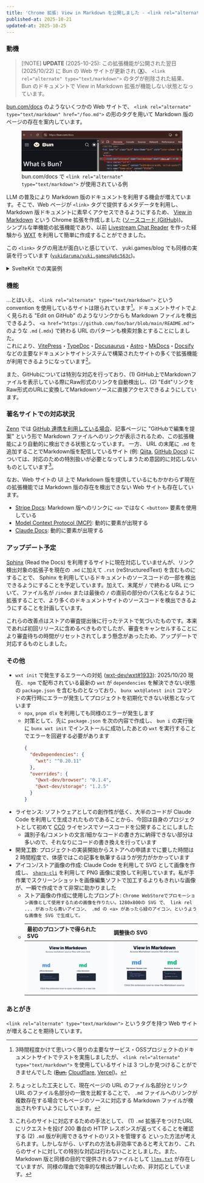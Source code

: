 ```yaml
---
title: 'Chrome 拡張: View in Markdown を公開しました - <link rel="alternate" type="text/markdown"> を使おう'
published-at: 2025-10-21
updated-at: 2025-10-25
---
```


### 動機
> [!NOTE] **UPDATE** (2025-10-25): この拡張機能が公開された翌日 (2025/10/22) に Bun の Web サイトが更新され ([X](https://x.com/bunjavascript/status/1980796044851245347))、 `<link rel="alternate" type="text/markdown">` のタグが削除された結果、 Bun のドキュメントで View in Markdown 拡張が機能しない状態となっています。

[bun.com/docs](https://bun.com/docs) のようないくつかの Web サイトで、 `<link rel="alternate" type="text/markdown" href="/foo.md">` の形のタグを用いて Markdown 版のページの存在を案内しています。

<figure>
  <img src="static/20251020-example-link-alternate-type-text-markdown.png" alt="bun.com/docs で &lt;link rel=&quot;alternate&quot; type=&quot;text/markdown&quot;&gt; が使用されている例">
  <figcaption>bun.com/docs で <code>&lt;link rel="alternate" type="text/markdown"&gt;</code> が使用されている例</figcaption>
</figure>

LLM の普及により Markdown 版のドキュメントを利用する機会が増えています。そこで、Web ページが `<link>` タグで提供するメタデータを利用し、 Markdown 版ドキュメントに素早くアクセスできるようにするため、 [View in Markdown](https://chromewebstore.google.com/detail/nklegbonbkblciabbopknmnjbfiapkec) という Chrome 拡張を作成しました ([ソースコード (GitHub)](https://github.com/yukidaruma/view-in-markdown))。  
シンプルな単機能の拡張機能であり、以前 [Livestream Chat Reader](./things-i-made-in-2025.md#livestream-chat-reader) を作った経験から [WXT](https://wxt.dev/) を利用して簡単に作成することができました。

この `<link>` タグの用法が面白いと感じていて、 yuki.games/blog でも同様の実装を行っています ([`yukidaruma/yuki.games@a6c563c`](https://github.com/yukidaruma/yuki.games/commit/b31b63bc71427ca255a5c38b01aad10a8fa95147#diff-b7310ac16ea84c71f28fa6506e4805b0ab2d64fedc19642dbb1497e816ecc269R13))。 

<details>
<summary>SvelteKit での実装例</summary>

例えば `/blog/[slug]` のようなページの route に対し `/blog/[slug].md/+server.ts` という [API route](https://svelte.dev/docs/kit/routing#server) を作成すれば、 `/blog/[slug].md` へのアクセス時に Markdown ファイルが表示されるように対応することができます。
```ts
// src/routes/blog/[slug].md/+server.ts
import { error, text } from '@sveltejs/kit';
import type { RequestHandler } from './$types';

export const GET: RequestHandler = async ({ params }) => {
	try {
		const slug = params.slug.replace(/[^a-zA-Z0-9-_]/g, ''); // Sanitize input to prevent directory traversal

		const markdownContent = await import(`../../../../blog.yuki.games/contents/${slug}.md?raw`);

		return text(markdownContent.default, {
			headers: {
				'Content-Type': 'text/markdown; charset=utf-8'
			}
		});
	} catch {
		return error(404, 'Post not found');
	}
};
```
</details>

### 機能
…とはいえ、 `<link rel="alternate" type="text/markdown">` という convention を使用しているサイトは限られています[^1]。ドキュメントサイトでよく見られる "Edit on GitHub" のようなリンクからも Markdown ファイルを検出できるよう、 `<a href="https://github.com/foo/bar/blob/main/README.md">` のような `.md` (`.mdx`) で終わる URL のパターンも検索対象とすることにしました。  
これにより、[VitePress](https://vitepress.dev/)・[TypeDoc](https://typedoc.org/)・[Docusaurus](https://docusaurus.io/)・[Astro](https://astro.build/)・[MkDocs](https://www.mkdocs.org/)・[Docsify](https://docsify.js.org/) などの主要なドキュメントサイトシステムで構築されたサイトの多くで拡張機能が利用できるようになっています[^2]。

また、GitHubについては特別な対応を行っており、(1) GitHub上でMarkdownファイルを表示している際にRaw形式のリンクを自動検出し、(2) "Edit"リンクをRaw形式のURLに変換してMarkdownソースに直接アクセスできるようにしています。

[^1]: 3時間程度かけて思いつく限りの主要なサービス・OSSプロジェクトのドキュメントサイトでテストを実施しましたが、 `<link rel="alternate" type="text/markdown">` を使用しているサイトは 3 つしか見つけることができませんでした (~~[Bun](https://bun.com/docs),~~ [Cloudflare](https://developers.cloudflare.com/), [Vercel](https://vercel.com/docs))。

[^2]: ちょっとした工夫として、現在ページの URL のファイル名部分とリンク URL のファイル名部分の一致を比較することで、 `.md` ファイルへのリンクが複数存在する場合でもページのソースに対応する Markdown ファイルが検出されやすいようにしています。

### 著名サイトでの対応状況
[Zenn](https://zenn.dev/) では [GitHub 連携を利用している場合](https://zenn.dev/zenn/articles/connect-to-github)、記事ページに "GitHubで編集を提案" という形で Markdown ファイルへのリンクが表示されるため、この拡張機能により自動的に検出できる状態となっています。
一方、 URL の末尾に `.md` を追加することでMarkdown版を配信しているサイト (例: [Qiita](https://qiita.com/), [GitHub Docs](https://docs.github.com/)) については、対応のための特別扱いが必要となってしまうため意図的に対応しないものとしています[^3]。

[^3]: これらのサイトに対応するための手法として、 (1) `.md` 拡張子をつけたURLにリクエストを投げ 200 番台の HTTP レスポンスが返ってくることを確認する (2) `.md` 版が利用できるサイトのリストを管理する といった方法が考えられます。しかしながら、いずれの方法も非効率であると考えており、これらのサイトに対しての特別な対応は行わないこととしました。また、 Markdown 版と同様の目的で提供されるファイルとして [`llms.txt`](https://llmstxt.org) が存在していますが、同様の理由で効率的な検出が難しいため、非対応としています。

なお、Web サイトの UI 上で Markdown 版を提供しているにもかかわらず現在の拡張機能では Markdown 版の存在を検出できない Web サイトも存在しています。
- [Stripe Docs](https://docs.stripe.com/get-started/development-environment): Markdown 版へのリンクに `<a>` ではなく `<button>` 要素を使用している
- [Model Context Protocol (MCP)](https://modelcontextprotocol.io/docs/getting-started/intro): 動的に要素が出現する
- [Claude Docs](https://docs.claude.com/en/docs/intro): 動的に要素が出現する

### アップデート予定
[Sphinx](https://www.sphinx-doc.org/en/master/) (Read the Docs) を利用するサイトに現在対応していませんが、リンク検出対象の拡張子を現在の `.md` に加えて `.rst` (reStructuredText) を含むものにすることで、 Sphinx を利用しているドキュメントのソースコードの一部を検出できるようにすることを予定しています。加えて、末尾が `/` で終わる URL について、ファイル名が `/index` または最後の `/` の直前の部分のパス名となるように拡張することで、より多くのドキュメントサイトのソースコードを検出できるようにすることを計画しています。

これらの改善点はストアの審査提出後に行ったテストで気づいたものです。本来であれば初回リリースに含めるべきものでしたが、審査をキャンセルすることにより審査待ちの時間がリセットされてしまう懸念があったため、アップデートで対応するものとしました。

### その他
- `wxt init` で発生するエラーへの対処 ([wxt-dev/wxt#1933](https://github.com/wxt-dev/wxt/issues/1933)): 2025/10/20 現在、 `npm` で配布されている最新の `wxt` が `dependencies` を解決できない状態の `package.json` を含むものとなっており、 `bunx wxt@latest init` コマンドの実行時にエラーが発生してプロジェクトを初期化できない状態となっています
  - `npx`, `pnpm dlx` を利用しても同様のエラーが発生します
  - 対策として、先に `package.json` を次の内容で作成し、 `bun i` の実行後に `bunx wxt init` でインストールに成功したあとの `wxt` を実行することでエラーを回避する必要があります
    ```json
    {
      "devDependencies": {
        "wxt": "^0.20.11"
      },
      "overrides": {
        "@wxt-dev/browser": "0.1.4",
        "@wxt-dev/storage": "1.2.5"
      }
    }
    ```
- ライセンス: ソフトウェアとしての創作性が低く、大半のコードが Claude Code を利用して生成されたものであることから、今回は自身のプロジェクトとして初めて [CC0](https://creativecommons.org/publicdomain/zero/1.0/deed.ja) ライセンスでソースコードを公開することにしました
  - 識別子名/コメントの文言/細かなコードの書き方に納得できない部分は多いので、それなりにコードの書き換えを行っています
- 開発工数: プロジェクトの実装開始からストアへの申請までに要した時間は 2 時間程度で、体感ではこの記事を執筆するほうが労力がかかっています
- アイコン/ストア画像の作成: Claude Code を利用して SVG として画像を作成し、 [`sharp-cli`](https://www.npmjs.com/package/sharp-cli) を利用して PNG 画像に変換して利用しています。私が手作業でスクリーンショットを画像編集ソフトで加工するよりもきれいな画像が、一瞬で作成できて非常に助かりました
  - ストア画像の作成に使用したプロンプト: `Chrome WebStoreでプロモーション画像として使用するための画像を作りたい。1280x800の SVG で、 link rel ... があったら青いアイコン、 .md の <a> があったら緑のアイコン、というような画像を SVG で生成して。`
  - | 最初のプロンプトで得られた SVG | 調整後の SVG |
    |--------|--------|
    | ![最初のプロンプトで得られたストア画像](static/20251020-webstore-image-original.svg) | ![調整を加え、最終的に使用したストア画像](static/20251020-webstore-image-final.svg) |

### あとがき
`<link rel="alternate" type="text/markdown">` というタグを持つ Web サイトが増えることを期待しています。
